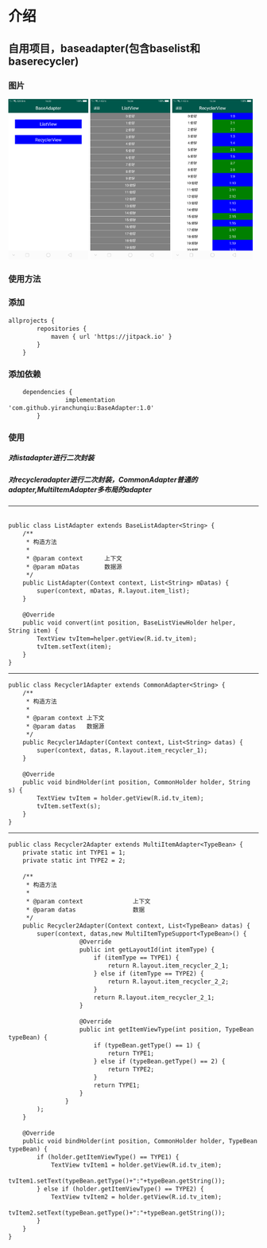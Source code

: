 # 介绍
## 自用项目，baseadapter(包含baselist和baserecycler)

### 图片
<div style="align: center">
       <img src="https://github.com/yiranchunqiu/BaseAdapter/blob/master/pic/%E5%9B%BE%E7%89%871.png" width="32%">
       <img src="https://github.com/yiranchunqiu/BaseAdapter/blob/master/pic/%E5%9B%BE%E7%89%872.png" width="32%">
       <img src="https://github.com/yiranchunqiu/BaseAdapter/blob/master/pic/%E5%9B%BE%E7%89%873.png" width="32%">
</div>


### 使用方法
### 添加

```
allprojects {
 		repositories {
 			maven { url 'https://jitpack.io' }
 		}
 	}
```

### 添加依赖

```
 	dependencies {
    	        implementation 'com.github.yiranchunqiu:BaseAdapter:1.0'
    	}
```

### 使用
##### 对listadapter进行二次封装
##### 对recycleradapter进行二次封装，CommonAdapter普通的adapter,MultiItemAdapter多布局的adapter

***

```

public class ListAdapter extends BaseListAdapter<String> {
    /**
     * 构造方法
     *
     * @param context      上下文
     * @param mDatas       数据源
     */
    public ListAdapter(Context context, List<String> mDatas) {
        super(context, mDatas, R.layout.item_list);
    }

    @Override
    public void convert(int position, BaseListViewHolder helper, String item) {
        TextView tvItem=helper.getView(R.id.tv_item);
        tvItem.setText(item);
    }
}

```
***
```
public class Recycler1Adapter extends CommonAdapter<String> {
    /**
     * 构造方法
     *
     * @param context 上下文
     * @param datas   数据源
     */
    public Recycler1Adapter(Context context, List<String> datas) {
        super(context, datas, R.layout.item_recycler_1);
    }

    @Override
    public void bindHolder(int position, CommonHolder holder, String s) {
        TextView tvItem = holder.getView(R.id.tv_item);
        tvItem.setText(s);
    }
}
```
***

```
public class Recycler2Adapter extends MultiItemAdapter<TypeBean> {
    private static int TYPE1 = 1;
    private static int TYPE2 = 2;

    /**
     * 构造方法
     *
     * @param context              上下文
     * @param datas                数据
     */
    public Recycler2Adapter(Context context, List<TypeBean> datas) {
        super(context, datas,new MultiItemTypeSupport<TypeBean>() {
                    @Override
                    public int getLayoutId(int itemType) {
                        if (itemType == TYPE1) {
                            return R.layout.item_recycler_2_1;
                        } else if (itemType == TYPE2) {
                            return R.layout.item_recycler_2_2;
                        }
                        return R.layout.item_recycler_2_1;
                    }

                    @Override
                    public int getItemViewType(int position, TypeBean typeBean) {
                        if (typeBean.getType() == 1) {
                            return TYPE1;
                        } else if (typeBean.getType() == 2) {
                            return TYPE2;
                        }
                        return TYPE1;
                    }
                }
        );
    }

    @Override
    public void bindHolder(int position, CommonHolder holder, TypeBean typeBean) {
        if (holder.getItemViewType() == TYPE1) {
            TextView tvItem1 = holder.getView(R.id.tv_item);
            tvItem1.setText(typeBean.getType()+":"+typeBean.getString());
        } else if (holder.getItemViewType() == TYPE2) {
            TextView tvItem2 = holder.getView(R.id.tv_item);
            tvItem2.setText(typeBean.getType()+":"+typeBean.getString());
        }
    }
}
```